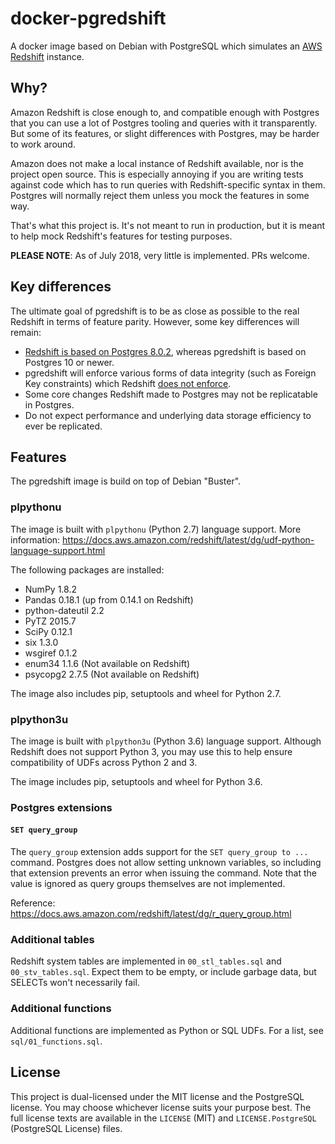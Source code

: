 # docker-pgredshift

A docker image based on Debian with PostgreSQL which simulates an
[AWS Redshift](https://aws.amazon.com/redshift/) instance.


## Why?

Amazon Redshift is close enough to, and compatible enough with Postgres that you
can use a lot of Postgres tooling and queries with it transparently. But some of
its features, or slight differences with Postgres, may be harder to work around.

Amazon does not make a local instance of Redshift available, nor is the project
open source. This is especially annoying if you are writing tests against code
which has to run queries with Redshift-specific syntax in them. Postgres will
normally reject them unless you mock the features in some way.

That's what this project is. It's not meant to run in production, but it is meant
to help mock Redshift's features for testing purposes.

**PLEASE NOTE**: As of July 2018, very little is implemented. PRs welcome.


## Key differences

The ultimate goal of pgredshift is to be as close as possible to the real Redshift
in terms of feature parity. However, some key differences will remain:

- [Redshift is based on Postgres 8.0.2](https://docs.aws.amazon.com/redshift/latest/dg/c_redshift-and-postgres-sql.html),
  whereas pgredshift is based on Postgres 10 or newer.
- pgredshift will enforce various forms of data integrity (such as Foreign Key
  constraints) which Redshift [does not enforce](https://docs.aws.amazon.com/redshift/latest/dg/c_best-practices-defining-constraints.html).
- Some core changes Redshift made to Postgres may not be replicatable in Postgres.
- Do not expect performance and underlying data storage efficiency to ever be replicated.


## Features

The pgredshift image is build on top of Debian "Buster".

### plpythonu

The image is built with `plpythonu` (Python 2.7) language support.
More information:
<https://docs.aws.amazon.com/redshift/latest/dg/udf-python-language-support.html>

The following packages are installed:

- NumPy 1.8.2
- Pandas 0.18.1 (up from 0.14.1 on Redshift)
- python-dateutil 2.2
- PyTZ 2015.7
- SciPy 0.12.1
- six 1.3.0
- wsgiref 0.1.2
- enum34 1.1.6 (Not available on Redshift)
- psycopg2 2.7.5 (Not available on Redshift)

The image also includes pip, setuptools and wheel for Python 2.7.

### plpython3u

The image is built with `plpython3u` (Python 3.6) language support.
Although Redshift does not support Python 3, you may use this to help ensure
compatibility of UDFs across Python 2 and 3.

The image includes pip, setuptools and wheel for Python 3.6.


### Postgres extensions

#### `SET query_group`

The `query_group` extension adds support for the `SET query_group to ...` command.
Postgres does not allow setting unknown variables, so including that extension
prevents an error when issuing the command.
Note that the value is ignored as query groups themselves are not implemented.

Reference: <https://docs.aws.amazon.com/redshift/latest/dg/r_query_group.html>


### Additional tables

Redshift system tables are implemented in `00_stl_tables.sql` and `00_stv_tables.sql`.
Expect them to be empty, or include garbage data, but SELECTs won't necessarily fail.


### Additional functions

Additional functions are implemented as Python or SQL UDFs.
For a list, see `sql/01_functions.sql`.


## License

This project is dual-licensed under the MIT license and the PostgreSQL license.
You may choose whichever license suits your purpose best.
The full license texts are available in the `LICENSE` (MIT) and `LICENSE.PostgreSQL`
(PostgreSQL License) files.
